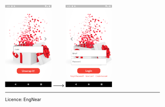

<img src="https://github.com/sadilak85/unWrapp/blob/main/git_pics/Page1.png" width="30%">  ---> <img src="https://github.com/sadilak85/unWrapp/blob/main/git_pics/Page2.png" width="30%">

----------------------

Licence: EngNear
